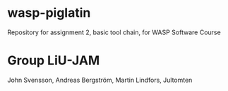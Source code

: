 # wasp-piglatin
Repository for assignment 2, basic tool chain, for WASP Software Course

# Group LiU-JAM
John Svensson, Andreas Bergström, Martin Lindfors, Jultomten